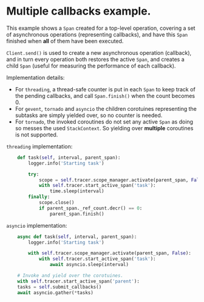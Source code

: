 # Multiple callbacks example.

This example shows a `Span` created for a top-level operation, covering a set of asynchronous operations (representing callbacks), and have this `Span` finished when **all** of them have been executed.

`Client.send()` is used to create a new asynchronous operation (callback), and in turn every operation both restores the active `Span`, and creates a child `Span` (useful for measuring the performance of each callback).

Implementation details:
- For `threading`, a thread-safe counter is put in each `Span` to keep track of the pending callbacks, and call `Span.finish()` when the count becomes 0.
- For `gevent`, `tornado` and `asyncio` the children corotuines representing the subtasks are simply yielded over, so no counter is needed.
- For `tornado`, the invoked coroutines do not set any active `Span` as doing so messes the used `StackContext`. So yielding over **multiple** coroutines is not supported.

`threading` implementation:
```python
    def task(self, interval, parent_span):
        logger.info('Starting task')

        try:
            scope = self.tracer.scope_manager.activate(parent_span, False)
            with self.tracer.start_active_span('task'):
                time.sleep(interval)
        finally:
            scope.close()
            if parent_span._ref_count.decr() == 0:
                parent_span.finish()
```

`asyncio` implementation:
```python
    async def task(self, interval, parent_span):
        logger.info('Starting task')

        with self.tracer.scope_manager.activate(parent_span, False):
            with self.tracer.start_active_span('task'):
                await asyncio.sleep(interval)

    # Invoke and yield over the corotuines.
    with self.tracer.start_active_span('parent'):
	tasks = self.submit_callbacks()
	await asyncio.gather(*tasks)
```
